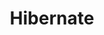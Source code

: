 ---
title: Hibernate
weight: -110
toc: false
description: Everything you need to get started with Hibernate on Platform.sh. 
---